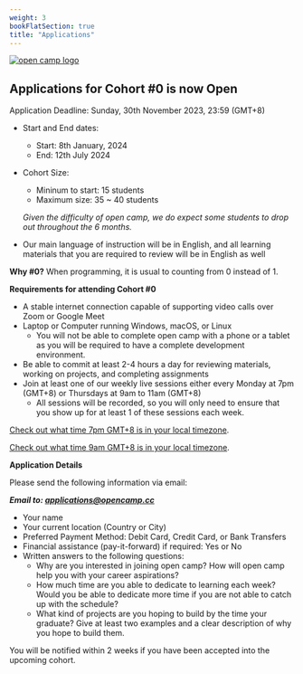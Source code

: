 ```yaml
---
weight: 3
bookFlatSection: true
title: "Applications"
---
```


[![open camp logo](/logo.png)](/)

## Applications for Cohort #0 is now Open

Application Deadline: Sunday, 30th November 2023, 23:59 (GMT+8)

- Start and End dates:
    - Start: 8th January, 2024
    - End: 12th July 2024
- Cohort Size:
    - Mininum to start: 15 students
    - Maximum size: 35 ~ 40 students

    *Given the difficulty of open camp, we do expect some students to drop out
    throughout the 6 months.*
    
- Our main language of instruction will be in English, and all learning materials that you are required to review will be in English as well


__Why #0?__ When programming, it is usual to counting from 0 instead of 1.


**Requirements for attending Cohort #0**

- A stable internet connection capable of supporting video calls over Zoom or Google Meet
- Laptop or Computer running Windows, macOS, or Linux
    - You will not be able to complete open camp with a phone or a tablet as you will be required to have a complete development environment.
- Be able to commit at least 2-4 hours a day for reviewing materials, working on projects, and completing assignments
- Join at least one of our weekly live sessions either every Monday at 7pm (GMT+8) or Thursdays at 9am to 11am (GMT+8)
    - All sessions will be recorded, so you will only need to ensure that you show up for at least 1 of these sessions each week.


[Check out what time 7pm GMT+8 is in your local timezone](https://www.timeanddate.com/worldclock/converter.html?iso=20240108T110000&p1=236&p2=179&p3=95&p4=224).

[Check out what time 9am GMT+8 is in your local timezone](https://www.timeanddate.com/worldclock/converter.html?iso=20240111T010000&p1=236&p2=179&p3=95&p4=224).


**Application Details**

Please send the following information via email:

***Email to: applications@opencamp.cc***

- Your name
- Your current location (Country or City)
- Preferred Payment Method: Debit Card, Credit Card, or Bank Transfers
- Financial assistance (pay-it-forward) if required: Yes or No
- Written answers to the following questions:
    - Why are you interested in joining open camp? How will open camp help you with your career aspirations?
    - How much time are you able to dedicate to learning each week? Would you be able to dedicate more time if you are not able to catch up with the schedule?
    - What kind of projects are you hoping to build by the time your graduate? Give at least two examples and a clear description of why you hope to build them.

You will be notified within 2 weeks if you have been accepted into the upcoming cohort.


